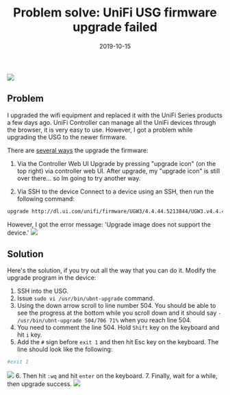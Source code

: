 ﻿---
title: "Problem solve: UniFi USG firmware upgrade failed"
date: 2019-10-15
sidebar: 'auto'
tags:
 - Network
 - Unifi
categories:
 - Tech
publish: True
meta:
  - property: og:description
    content: I upgraded the wifi equipment and replaced it with the UniFi Series products a few days...
  - property: og:image
    content: https://i.imgur.com/Pe2MAgv.jpg
---

![](https://i.imgur.com/Pe2MAgv.jpg)

## Problem
I upgraded the wifi equipment and replaced it with the UniFi Series products a few days ago.  UniFi Controller can manage all the UniFi devices through the browser, it is very easy to use.  However, I got a problem while upgrading the USG to the newer firmware.  

There are  [several ways](https://help.ubnt.com/hc/en-us/articles/204910064-UniFi-Changing-the-Firmware-of-a-UniFi-Device)  the upgrade the firmware:  

1. Via the Controller Web UI
Upgrade by pressing "upgrade icon" (on the top right) via controller web UI.  After upgrade, my  "upgrade icon" is still over there... so Im going to try another way.  

2. Via SSH to the device
Connect to a device using an SSH, then run the following command:  
``` bash
upgrade http://dl.ui.com/unifi/firmware/UGW3/4.4.44.5213844/UGW3.v4.4.44.5213844.tar
```
However, I got the error message: 'Upgrade image does not support the device.'
![](https://4.bp.blogspot.com/-Sm65xFEwr8E/Xcsb-VH9ubI/AAAAAAAAkjE/4sXetlSoGUg-qHQknlhBzQmfermwSvOagCK4BGAYYCw/s1600/d7de5b078766bd21ad86e0d70c3457e1824c7c4f.jpg)

## Solution
Here's the solution, if you try out all the way that you can do it.
Modify the upgrade program in the device:  
1.  SSH into the USG.
2.  Issue `sudo vi /usr/bin/ubnt-upgrade` command.
3.  Using the down arrow scroll to line number 504. You should be able to see the progress at the bottom while you scroll down and it should say `- /usr/bin/ubnt-upgrade 504/706 71%` when you reach line 504.
4.  You need to comment the line 504. Hold `Shift` key on the keyboard and hit `i` key.
5.  Add the `#` sign before `exit 1` and then hit Esc key on the keyboard. The line should look like the following:
``` bash
#exit 1
```
![](https://4.bp.blogspot.com/-cGEsWvVVOPk/XcsTpd8lPtI/AAAAAAAAki4/7lM0eSo5fDUVAd6GUR0h8UWImgxrep0ZQCK4BGAYYCw/s1600/Screen%2BShot%2B2019-11-13%2Bat%2B4.18.41%2BAM.png)
6. Then hit `:wq` and hit `enter` on the keyboard. 
7. Finally, wait for a while, then upgrade success.
 ![](https://4.bp.blogspot.com/-t0FUiIz40mk/XcsSwtfwK8I/AAAAAAAAkis/5WZw53jFXtwn4NPLj5xM8Vl7L8uRLTEmwCK4BGAYYCw/s400/Screen%2BShot%2B2019-11-13%2Bat%2B4.14.47%2BAM.png)
